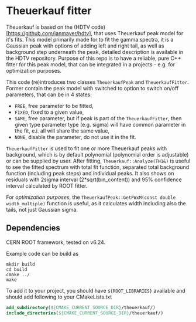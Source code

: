 # Theuerkauf fitter
Theuerkauf is based on the (HDTV code)[https://github.com/janmayer/hdtv], that uses Theuerkauf peak model for it's fits. This model primarily made for to fit the gamma spectra, it is a Gaussian peak with options of adding left and right tail, as well as background step underneath the peak, detailed description is available in the HDTV repository. Purpose of this repo is to have a reliable, pure C++ fitter for this peak model, that can be integrated in a projects - e.g. for optimization purposes.

This code (re)introduces two classes `TheuerkaufPeak` and `TheuerkaufFitter`. Former contain the peak model with switched to option to switch on/off parameters, that can be in 4 states:
* `FREE`, free parameter to be fitted,
* `FIXED`, fixed to a given value,
* `SAME`, free parameter, but if peak is part of the `TheuerkaufFitter`, then given type parameter type (e.g. sigma) will have common parameter in the fit, e.i. all will share the same value,
* `NONE`, disable the parameter, do not use it in the fit.

`TheuerkaufFitter` is used to fit one or more Theuerkauf peaks with background, which is by default polynomial (polynomial order is adjustable) or can be supplied by user. After fitting, `Theuerkauf::Analyze(TH1&)` is useful to see the fitted spectrum with total fit function, separated total background function (including peak steps) and individual peaks. It also shows on residuals with 2sigma interval (2*sqrt(bin_content)) and 95% confidence interval calculated by ROOT fitter. 

For *optimization purposes*, the ```TheuerkaufPeak::GetFWxM(const double width_multiple)``` function is useful, as it calculates width including also the tails, not just Gaussian sigma. 
## Dependencies

CERN ROOT framework, tested on v6.24.

Example code can be build as
```console
mkdir build
cd build
cmake ../
make
```

To add it to your project, you should have ```${ROOT_LIBRARIES}``` available and should add following to your CMakeLists.txt 
```cmake
add_subdirectory(${CMAKE_CURRENT_SOURCE_DIR}/theuerkauf/)
include_directories(${CMAKE_CURRENT_SOURCE_DIR}/theuerkauf/)
```

<!--  -->